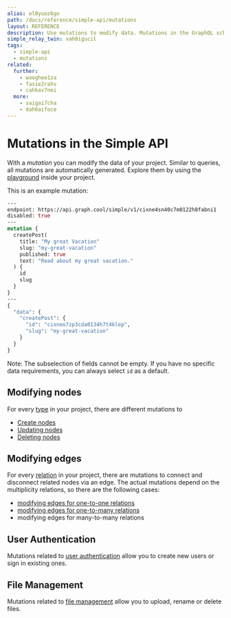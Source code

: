 ```yaml
---
alias: ol0yuoz6go
path: /docs/reference/simple-api/mutations
layout: REFERENCE
description: Use mutations to modify data. Mutations in the GraphQL schema of your project are derived from types and relations that you defined.
simple_relay_twin: vah0igucil
tags:
  - simple-api
  - mutations
related:
  further:
    - wooghee1za
    - fasie2rahv
    - cahkav7nei
  more:
    - saigai7cha
    - dah6aifoce
---
```


# Mutations in the Simple API

With a *mutation* you can modify the data of your project.
Similar to queries, all mutations are automatically generated. Explore them by using the [playground](!alias-uh8shohxie#playground) inside your project.

This is an example mutation:

```graphql
---
endpoint: https://api.graph.cool/simple/v1/cixne4sn40c7m0122h8fabni1
disabled: true
---
mutation {
  createPost(
    title: "My great Vacation"
    slug: "my-great-vacation"
    published: true
    text: "Read about my great vacation."
  ) {
    id
    slug
  }
}
---
{
  "data": {
    "createPost": {
      "id": "cixneo7zp3cda0134h7t4klep",
      "slug": "my-great-vacation"
    }
  }
}
```

Note: The subselection of fields cannot be empty. If you have no specific data requirements, you can always select `id` as a default.

## Modifying nodes

For every [type](!alias-ij2choozae) in your project, there are different mutations to

* [Create nodes](!alias-wooghee1za)
* [Updating nodes](!alias-cahkav7nei)
* [Deleting nodes](!alias-fasie2rahv)

## Modifying edges

For every [relation](!alias-goh5uthoc1) in your project, there are mutations to connect and disconnect related nodes via an edge. The actual mutations depend on the multiplicity relations, so there are the following cases:

* [modifying edges for one-to-one relations](!alias-zeich1raej)
* [modifying edges for one-to-many relations](!alias-ofee7eseiy)
* modifying edges for many-to-many relations

## User Authentication

Mutations related to [user authentication](!alias-eixu9osueb) allow you to create new users or sign in existing ones.

## File Management

Mutations related to [file management](!alias-eetai5meic) allow you to upload, rename or delete files.

